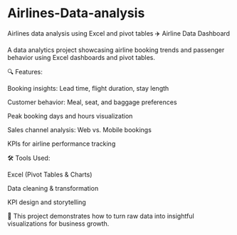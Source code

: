 # Airlines-Data-analysis
Airlines data analysis using Excel and pivot tables 
✈️ Airline Data Dashboard

A data analytics project showcasing airline booking trends and passenger behavior using Excel dashboards and pivot tables.

🔍 Features:

Booking insights: Lead time, flight duration, stay length

Customer behavior: Meal, seat, and baggage preferences

Peak booking days and hours visualization

Sales channel analysis: Web vs. Mobile bookings

KPIs for airline performance tracking

🛠️ Tools Used:

Excel (Pivot Tables & Charts)

Data cleaning & transformation

KPI design and storytelling

📂 This project demonstrates how to turn raw data into insightful visualizations for business growth.
